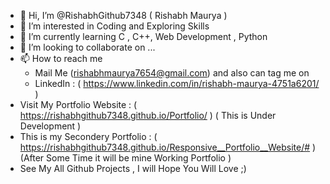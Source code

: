 - 👋 Hi, I’m @RishabhGithub7348 ( Rishabh Maurya )
- 👀 I’m interested in Coding and Exploring Skills
- 🌱 I’m currently learning C , C++, Web Development , Python 
- 💞️ I’m looking to collaborate on ...
- 📫 How to reach me        
    - Mail Me (rishabhmaurya7654@gmail.com) and also can tag me on          
     - LinkedIn : ( https://www.linkedin.com/in/rishabh-maurya-4751a6201/ ) 
- Visit My Portfolio Website : ( https://rishabhgithub7348.github.io/Portfolio/ )  ( This is Under Development )
- This is my Secondery Portfolio : ( https://rishabhgithub7348.github.io/Responsive__Portfolio__Website/#  )  (After Some Time it will be mine Working Portfolio )
- See My All Github Projects , I will Hope You Will Love ;)

<!---
RishabhGithub7348/RishabhGithub7348 is a ✨ special ✨ repository because its `README.md` (this file) appears on your GitHub profile.
You can click the Preview link to take a look at your changes.
--->
